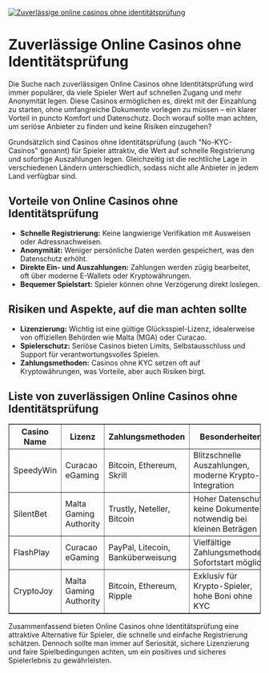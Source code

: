 [![Zuverlässige online casinos ohne identitätsprüfung](https://123-caf.pages.dev/gitsignup.png)](https://vrmoo.ru/Bt82HjjY)

<h1>Zuverlässige Online Casinos ohne Identitätsprüfung</h1> <p>Die Suche nach zuverlässigen Online Casinos ohne Identitätsprüfung wird immer populärer, da viele Spieler Wert auf schnellen Zugang und mehr Anonymität legen. Diese Casinos ermöglichen es, direkt mit der Einzahlung zu starten, ohne umfangreiche Dokumente vorlegen zu müssen – ein klarer Vorteil in puncto Komfort und Datenschutz. Doch worauf sollte man achten, um seriöse Anbieter zu finden und keine Risiken einzugehen?</p> <p>Grundsätzlich sind Casinos ohne Identitätsprüfung (auch "No-KYC-Casinos" genannt) für Spieler attraktiv, die Wert auf schnelle Registrierung und sofortige Auszahlungen legen. Gleichzeitig ist die rechtliche Lage in verschiedenen Ländern unterschiedlich, sodass nicht alle Anbieter in jedem Land verfügbar sind.</p> <h2>Vorteile von Online Casinos ohne Identitätsprüfung</h2> <ul>   <li><strong>Schnelle Registrierung:</strong> Keine langwierige Verifikation mit Ausweisen oder Adressnachweisen.</li>   <li><strong>Anonymität:</strong> Weniger persönliche Daten werden gespeichert, was den Datenschutz erhöht.</li>   <li><strong>Direkte Ein- und Auszahlungen:</strong> Zahlungen werden zügig bearbeitet, oft über moderne E-Wallets oder Kryptowährungen.</li>   <li><strong>Bequemer Spielstart:</strong> Spieler können ohne Verzögerung direkt loslegen.</li> </ul> <h2>Risiken und Aspekte, auf die man achten sollte</h2> <ul>   <li><strong>Lizenzierung:</strong> Wichtig ist eine gültige Glücksspiel-Lizenz, idealerweise von offiziellen Behörden wie Malta (MGA) oder Curacao.</li>   <li><strong>Spielerschutz:</strong> Seriöse Casinos bieten Limits, Selbstausschluss und Support für verantwortungsvolles Spielen.</li>   <li><strong>Zahlungsmethoden:</strong> Casinos ohne KYC setzen oft auf Kryptowährungen, was Vorteile, aber auch Risiken birgt.</li> </ul> <h2>Liste von zuverlässigen Online Casinos ohne Identitätsprüfung</h2> <table border="1" cellpadding="8" cellspacing="0" style="border-collapse: collapse; width: 100%;">   <thead>     <tr>       <th>Casino Name</th>       <th>Lizenz</th>       <th>Zahlungsmethoden</th>       <th>Besonderheiten</th>     </tr>   </thead>   <tbody>     <tr>       <td>SpeedyWin</td>       <td>Curacao eGaming</td>       <td>Bitcoin, Ethereum, Skrill</td>       <td>Blitzschnelle Auszahlungen, moderne Krypto-Integration</td>     </tr>     <tr>       <td>SilentBet</td>       <td>Malta Gaming Authority</td>       <td>Trustly, Neteller, Bitcoin</td>       <td>Hoher Datenschutz, keine Dokumente notwendig bei kleinen Beträgen</td>     </tr>     <tr>       <td>FlashPlay</td>       <td>Curacao eGaming</td>       <td>PayPal, Litecoin, Banküberweisung</td>       <td>Vielfältige Zahlungsmethoden, Sofortstart möglich</td>     </tr>     <tr>       <td>CryptoJoy</td>       <td>Malta Gaming Authority</td>       <td>Bitcoin, Ethereum, Ripple</td>       <td>Exklusiv für Krypto-Spieler, hohe Boni ohne KYC</td>     </tr>   </tbody> </table> <p>Zusammenfassend bieten Online Casinos ohne Identitätsprüfung eine attraktive Alternative für Spieler, die schnelle und einfache Registrierung schätzen. Dennoch sollte man immer auf Seriosität, sichere Lizenzierung und faire Spielbedingungen achten, um ein positives und sicheres Spielerlebnis zu gewährleisten.</p>